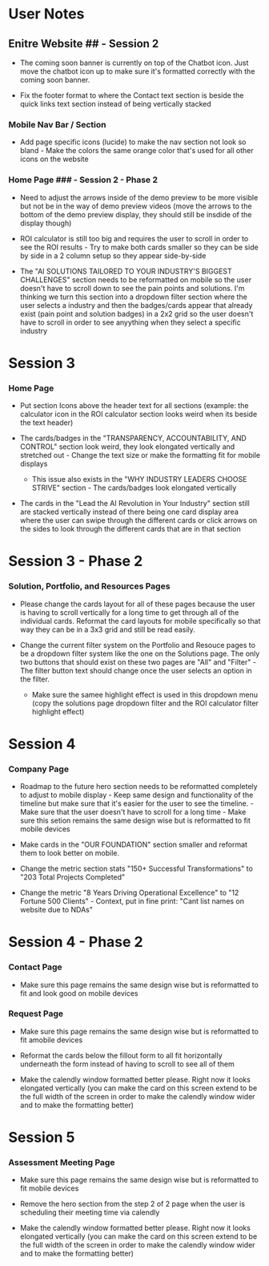# User Notes #

## Enitre Website ## - Session 2

- The coming soon banner is currently on top of the Chatbot icon. Just move the chatbot icon up to make sure it's formatted correctly with the coming soon banner. 

-  Fix the footer format to where the Contact text section is beside the quick links text section instead of being vertically stacked

### Mobile Nav Bar / Section ###
- Add page specific icons (lucide) to make the nav section not look so bland - Make the colors the same orange color that's used for all other icons on the website

### Home Page ### - Session 2 - Phase 2
- Need to adjust the arrows inside of the demo preview to be more visible but not be in the way of demo preview videos (move the arrows to the bottom of the demo preview display, they should still be insdide of the display though)

- ROI calculator is still too big and requires the user to scroll in order to see the ROI results - Try to make both cards smaller so they can be side by side in a 2 column setup so they appear side-by-side

- The "AI SOLUTIONS TAILORED TO YOUR INDUSTRY'S BIGGEST CHALLENGES" section needs to be reformatted on mobile so the user doesn't have to scroll down to see the pain points and solutions. I'm thinking we turn this section into a dropdown filter section where the user selects a industry and then the badges/cards appear that already exist (pain point and solution badges) in a 2x2 grid so the user doesn't have to scroll in order to see anyything when they select a specific industry

# Session 3 #
### Home Page ###

- Put section Icons above the header text for all sections (example: the calculator icon in the ROI calculator section looks weird when its beside the text header)

- The cards/badges in the "TRANSPARENCY, ACCOUNTABILITY, AND CONTROL" section look weird, they look elongated vertically and stretched out - Change the text size or make the formatting fit for mobile displays 
   - This issue also exists in the "WHY INDUSTRY LEADERS CHOOSE STRIVE" section - The cards/badges look elongated vertically

- The cards in the "Lead the AI Revolution in Your Industry" section still are stacked vertically instead of there being one card display area where the user can swipe through the different cards or click arrows on the sides to look through the different cards that are in that section


# Session 3 - Phase 2 #
### Solution, Portfolio, and Resources Pages ###

- Please change the cards layout for all of these pages because the user is having to scroll vertically for a long time to get through all of the individual cards. Reformat the card layouts for mobile specifically so that way they can be in a 3x3 grid and still be read easily.

- Change the current filter system on the Portfolio and Resouce pages to be a dropdown filter system like the one on the Solutions page. The only two buttons that should exist on these two pages are "All" and "Filter" - The filter button text should change once the user selects an option in the filter. 
   - Make sure the samee highlight effect is used in this dropdown menu (copy the solutions page dropdown filter and the ROI calculator filter highlight effect)

# Session 4 #
### Company Page ###

- Roadmap to the future hero section needs to be reformatted completely to adjust to mobile display - Keep same design and functionality of the timeline but make sure that it's easier for the user to see the timeline. - Make sure that the user doesn't have to scroll for a long time - Make sure this setion remains the same design wise but is reformatted to fit mobile devices

- Make cards in the "OUR FOUNDATION" section smaller and reformat them to look better on mobile. 

- Change the metric section stats "150+ Successful Transformations" to "203 Total Projects Completed"

- Change the metric "8 Years Driving Operational Excellence" to "12 Fortune 500 Clients" - Context, put in fine print: "Cant list names on website due to NDAs" 

# Session 4 - Phase 2 #
### Contact Page ###

- Make sure this page remains the same design wise but is reformatted to fit and look good on mobile devices

### Request Page ###

- Make sure this page remains the same design wise but is reformatted to fit amobile devices

- Reformat the cards below the fillout form to all fit horizontally underneath the form instead of having to scroll to see all of them

- Make the calendly window formatted better please. Right now it looks elongated vertically (you can make the card on this screen extend to be the full width of the screen in order to make the calendly window wider and to make the formatting better)

# Session 5 #
### Assessment Meeting Page ###

- Make sure this page remains the same design wise but is reformatted to fit mobile devices

- Remove the hero section from the step 2 of 2 page when the user is scheduling their meeting time via calendly

- Make the calendly window formatted better please. Right now it looks elongated vertically (you can make the card on this screen extend to be the full width of the screen in order to make the calendly window wider and to make the formatting better)